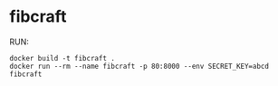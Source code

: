 # fibcraft
RUN:
```
docker build -t fibcraft .
docker run --rm --name fibcraft -p 80:8000 --env SECRET_KEY=abcd fibcraft
```
